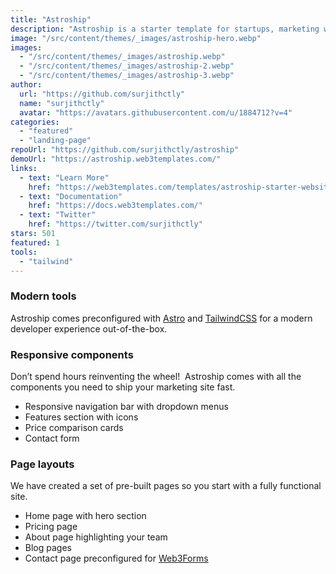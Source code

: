 ```yaml
---
title: "Astroship"
description: "Astroship is a starter template for startups, marketing websites, landing pages & blogs."
image: "/src/content/themes/_images/astroship-hero.webp"
images:
  - "/src/content/themes/_images/astroship.webp"
  - "/src/content/themes/_images/astroship-2.webp"
  - "/src/content/themes/_images/astroship-3.webp"
author:
  url: "https://github.com/surjithctly"
  name: "surjithctly"
  avatar: "https://avatars.githubusercontent.com/u/1884712?v=4"
categories:
  - "featured"
  - "landing-page"
repoUrl: "https://github.com/surjithctly/astroship"
demoUrl: "https://astroship.web3templates.com/"
links:
  - text: "Learn More"
    href: "https://web3templates.com/templates/astroship-starter-website-template-for-astro"
  - text: "Documentation"
    href: "https://docs.web3templates.com/"
  - text: "Twitter"
    href: "https://twitter.com/surjithctly"
stars: 501
featured: 1
tools:
  - "tailwind"
---
```


<h3>Modern tools</h3>
<p>
  Astroship comes preconfigured with <a href="https://astro.build">Astro</a> and
  <a href="https://tailwindcss.com">TailwindCSS</a> for a modern developer experience out-of-the-box.
</p>
<h3>Responsive components</h3>
<p>
  Don’t spend hours reinventing the wheel!&nbsp; Astroship comes with all the components you need to
  ship your marketing site fast.
</p>
<ul>
  <li>Responsive navigation bar with dropdown menus</li>
  <li>Features section with icons</li>
  <li>Price comparison cards</li>
  <li>Contact form</li>
</ul>
<h3>Page layouts</h3>
<p>We have created a set of pre-built pages so you start with a fully functional site.</p>
<ul>
  <li>Home page with hero section</li>
  <li>Pricing page</li>
  <li>About page highlighting your team</li>
  <li>Blog pages</li>
  <li>Contact page preconfigured for <a href="https://web3forms.com/">Web3Forms</a></li>
</ul>
